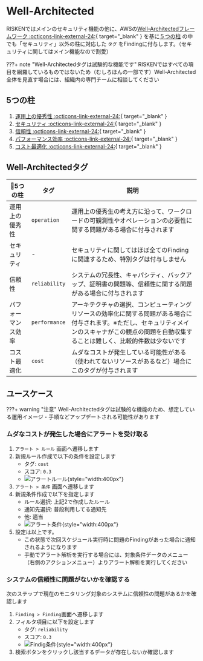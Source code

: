 # Well-Architected

RISKENではメインのセキュリティ機能の他に、AWSの[Well-Architectedフレームワーク :octicons-link-external-24:](https://aws.amazon.com/jp/architecture/well-architected){ target="_blank" } を基に[５つの柱](/risken/well_architected/#5) の中でも「セキュリティ」以外の柱に対応した `タグ` をFindingに付与します。（セキュリティに関してはメイン機能なので割愛）

???+ note "Well-Architectedタグは試験的な機能です"
    RISKENではすべての項目を網羅しているものではないため（むしろほんの一部です）Well-Architected全体を見直す場合には、組織内の専門チームに相談してください


## 5つの柱

1. [運用上の優秀性 :octicons-link-external-24:](https://wa.aws.amazon.com/wat.pillar.operationalExcellence.en.html){ target="_blank" }
2. [セキュリティ :octicons-link-external-24:](https://wa.aws.amazon.com/wat.pillar.security.en.html){ target="_blank" }
3. [信頼性 :octicons-link-external-24:](https://wa.aws.amazon.com/wat.pillar.reliability.en.html){ target="_blank" }
4. [パフォーマンス効率 :octicons-link-external-24:](https://wa.aws.amazon.com/wat.pillar.performance.en.html){ target="_blank" }
5. [コスト最適化 :octicons-link-external-24:](https://wa.aws.amazon.com/wat.pillar.costOptimization.en.html){ target="_blank" }


## Well-Architectedタグ

| 5つの柱          | タグ          | 説明                                                       |
| --------------- | ------------- | --------------------------------------------------------- |
| 運用上の優秀性    | `operation`   | 運用上の優秀生の考え方に沿って、ワークロードの可観測性やオペレーションの必要性に関する問題がある場合に付与されます |
| セキュリティ      | -             | セキュリティに関してはほぼ全てのFindingに関連するため、特別タグは付与しません |
| 信頼性           | `reliability` | システムの冗長性、キャパシティ、バックアップ、証明書の問題等、信頼性に関する問題がある場合に付与されます |
| パフォーマンス効率 | `performance` | アーキテクチャの選択、コンピューティングリソースの効率化に関する問題がある場合に付与されます。※ただし、セキュリティメインのスキャナがこの観点の問題を自動収集することは難しく、比較的件数は少ないです |
| コスト最適化      | `cost` | ムダなコストが発生している可能性がある（使われてないリソースがあるなど）場合にこのタグが付与されます |

## ユースケース

???+ warning "注意"
    Well-Architectedタグは試験的な機能のため、想定している運用イメージ・手順などアップデートされる可能性があります

### ムダなコストが発生した場合にアラートを受け取る

1. `アラート > ルール` 画面へ遷移します
2. 新規ルール作成で以下の条件を設定します
    - タグ: `cost`
    - スコア: `0.3`
    - ![アラートルール](/img/risken/wa_alert_rule.png){style="width:400px"}
3. `アラート > 条件` 画面へ遷移します
4. 新規条件作成で以下を指定します
    - ルール選択: 上記2で作成したルール
    - 通知先選択: 普段利用してる通知先
    - 他: 適当
    - ![アラート条件](/img/risken/wa_alert_condition.png){style="width:400px"}
5. 設定は以上です。
    - この状態で次回スケジュール実行時に問題のFindingがあった場合に通知されるようになります
    - 手動でアラート解析を実行する場合には、対象条件データのメニュー（右側のアクションメニュー）よりアラート解析を実行してください

### システムの信頼性に問題がないかを確認する

次のステップで現在のモニタリング対象のシステムに信頼性の問題があるかを確認します

1. `Finding > Finding`画面へ遷移します
2. フィルタ項目に以下を設定します
    - タグ: `reliability`
    - スコア: `0.3`
    - ![Findig条件](/img/risken/wa_finding.png){style="width:400px"}
3. 検索ボタンをクリックし該当するデータが存在しないか確認します